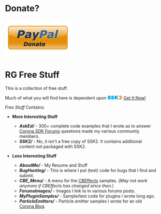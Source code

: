 
# Donate?
[![PayPal](paypaldonate.png)](https://paypal.me/roaminggamer/10)

# RG Free Stuff
This is a collection of free stuff.

Much of what you will find here is dependent upon  ![SSK2](./SSK2/ssk2tiny.png)  [Get It Now!](https://roaminggamer.github.io/RGDocs/pages/SSK2/#where-can-i-get-it)


_Free Stuff_ Contains:

+ **More Interesting Stuff**
	+ _**AskEd/**_ - 300+ complete code examples that I wrote as to answer [Corona SDK Forums](https://forums.coronalabs.com/index.php?app=core&module=search&do=viewNewContent&search_app=forums) questions made my various community members.
	+ _**SSK2/**_ - No, it isn't a free copy of SSK2.  It contains additional content not packaged with SSK2.
	
+ **Less Interesting Stuff**
	+ _**AboutMe/**_ - My Resume and Stuff 
	+ _**BugHunting/**_ - This is where I put (test) code for bugs that I find and submit.
	+ _**CBE_Menu/**_ - A menu for the [CBEffects](https://github.com/GymbylCoding/CBEffects) samples.  (_May not work anymore if CBEffects has changed since then._)
	+ _**ForumsImages/**_ - Images I link to in various forums posts.
	+ _**MyPluginSamples/**_ - Sample/test code for plugins I wrote long ago.
	+ _**ParticleEmitters/**_ - Particle emitter samples I wrote for an old [Corona Blog](https://coronalabs.com/blog/2014/05/06/tutorial-designing-particle-emitters/).


